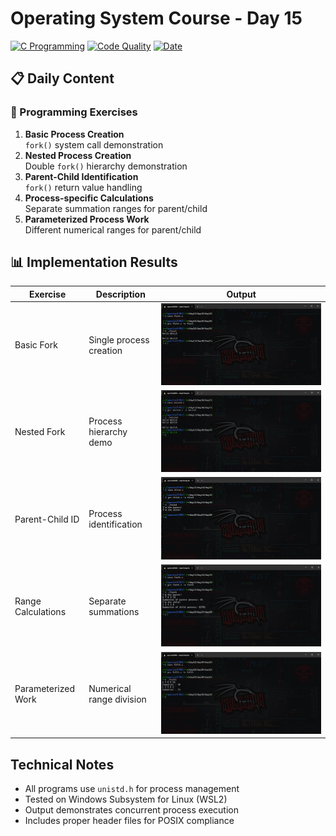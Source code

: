 # Operating System Course - Day 15

[![C Programming](https://img.shields.io/badge/Language-C-yellow?style=for-the-badge&logo=c)](https://en.cppreference.com/w/c)
[![Code Quality](https://img.shields.io/badge/Code%20Quality-A-brightgreen?style=for-the-badge)]()
[![Date](https://img.shields.io/badge/Date-04.21.2024-orange?style=for-the-badge)]()

## 📋 Daily Content

### 🎯 Programming Exercises

1. **Basic Process Creation**  
`fork()` system call demonstration
2. **Nested Process Creation**  
Double `fork()` hierarchy demonstration
3. **Parent-Child Identification**  
`fork()` return value handling
4. **Process-specific Calculations**  
Separate summation ranges for parent/child
5. **Parameterized Process Work**  
Different numerical ranges for parent/child

## 📊 Implementation Results

| Exercise | Description | Output |
|---|---|---|
| Basic Fork | Single process creation | ![Output 1](output/1.png) |
| Nested Fork | Process hierarchy demo | ![Output 2](output/2.png) |
| Parent-Child ID | Process identification | ![Output 3](output/3.png) |
| Range Calculations | Separate summations | ![Output 4](output/4.png) |
| Parameterized Work | Numerical range division | ![Output 5](output/5.png) |

## Technical Notes
- All programs use `unistd.h` for process management
- Tested on Windows Subsystem for Linux (WSL2)
- Output demonstrates concurrent process execution
- Includes proper header files for POSIX compliance